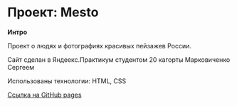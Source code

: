# Проект: Mesto

**Интро**

Проект о людях и фотографиях красивых пейзажев России.

Сайт сделан в Яндеекс.Практикум студентом 20 кагорты Марковиченко Сергеем

Использованы технологии: HTML, CSS

[Ссылка на GitHub pages](https:///Mark22sv.github.io/mesto/index.html)
